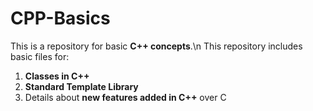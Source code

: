 # CPP-Basics
This is a repository for basic **C++ concepts**.\n
This repository includes basic files for:
1. **Classes in C++**
2. **Standard Template Library**
3. Details about **new features added in C++** over C

